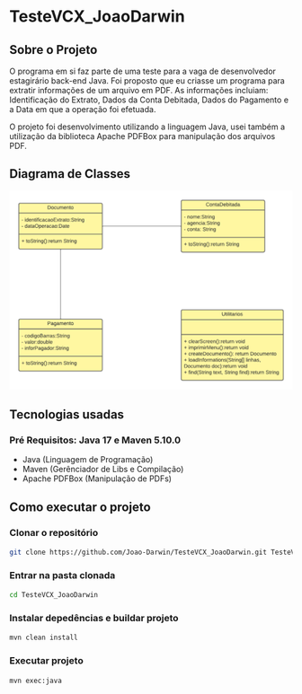 # TesteVCX_JoaoDarwin

## Sobre o Projeto
O programa em si faz parte de uma teste para a vaga de desenvolvedor estagirário back-end Java. Foi proposto que eu criasse um programa para extratir informações de um arquivo em PDF. As informações incluiam: Identificação do Extrato, Dados da Conta Debitada, Dados do Pagamento e a Data em que a operação foi efetuada.

O projeto foi desenvolvimento utilizando a linguagem Java, usei também a utilização da biblioteca Apache PDFBox para manipulação dos arquivos PDF.

## Diagrama de Classes
![Diagrama de Classes](https://github.com/Joao-Darwin/repoImgs/blob/main/Imgs%20-%20TesteVXC_JoaoDarwin/Diagrama%20de%20Classes.png)

## Tecnologias usadas
### Pré Requisitos: Java 17 e Maven 5.10.0
- Java (Linguagem de Programação)
- Maven (Gerênciador de Libs e Compilação)
- Apache PDFBox (Manipulação de PDFs)

## Como executar o projeto
### Clonar o repositório
```bash
git clone https://github.com/Joao-Darwin/TesteVCX_JoaoDarwin.git TesteVCX_JoaoDarwin
```
### Entrar na pasta clonada
```bash
cd TesteVCX_JoaoDarwin
```
### Instalar depedências e buildar projeto
```bash
mvn clean install
```
### Executar projeto
```bash
mvn exec:java
```
